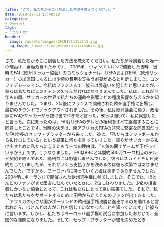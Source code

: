 ```yaml
---
title: "さて、私たちがそこに到着した方法を教えてください。"
date: 2019-12-11 13:40:18
categories:
- General
tags:
- "クリチカ"
header:
  image: /assets/images/20191211133643.jpg
  og_image: /assets/images/20191211133643.jpg
---
```


さて、私たちがそこに到着した方法を教えてください。私たちが今到着した唯一の理由は、金融危機のためです。 2005年、ウィンブルドンで優勝した当時、当時のFAI（欧州サッカー協会）のコミッショナーは、UEFAおよびEFA（欧州サッカー）の加盟国になるには少額の費用を支払う必要があると判断しました。コンフェデレーション。今私はフランス人で、彼らは間違いを犯したと思いますが、彼らは私たちにこのチャンスを与えなければなりませんでした。私は、これが何年もの間、サッカーの世界で私たちの運命や影響にどの程度影響を与えるかを知りませんでした。つまり、2年後にフランスで開催された欧州選手権に出場し、最初のラウンドでノックアウトされました。その後、私は欧州議会に戻り、政治家にFAIがサッカーから抜け出すべきだと言った。彼らは聞いて、私に同意したと言った。次に知ったのは、FAIはUEFAのテレビの権利をすべて譲渡することに同意したことです。当時の決定は、南アフリカのFIFAの非常に緊密な同盟国だったFAI会長のセップ・ブラッターから来ました。彼は、「私たちはフットボールから抜け出している」という結果に何かを言っていました。彼らがサッカーから抜け出すために私たちに与えたもう一つの理由は、「人気の面でゲームが下がっているから」です。こうなりました。 FAIはBBCと年間約500万ユーロ相当のテレビ契約を結んでおり、純利益には影響しませんでした。彼らはスカイとテレビ契約もしていましたが、それがいくら支払うかを決めるのは彼ら次第ではありませんでした。ですから、ヨーロッパに持っていくお金はあまりありませんでした。 2004年にポーランドで開催された欧州選手権に参加しました。そこでは、ほとんどのファンがまだ田舎に住んでいたときに、2位に終わりました。少数の担当者しかいない協会にとって、これは私たちにとって良い結果でした。それで、私たちは私たちをサポートするために田舎からたくさんのファンが出てきました。 「アフリカの小さな国がポーランドの欧州選手権決勝に進出するのを助けると言われたら、ほとんどの人がこれを信じていなかったことを知っています」と彼らに言います。しかし、私たちはヨーロッパ選手権の試合に参加したおかげで、全国的な機関になりました。そして、セップ・ブラッターが彼を決めたとき
